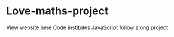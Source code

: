 # Love-maths-project

View website [here](https://amandakoka.github.io/love-maths/)
Code institutes JavaScript follow along project 